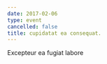 ```yaml
---
date: 2017-02-06
type: event
cancelled: false
title: cupidatat ea consequat.
---
```

Excepteur ea fugiat labore